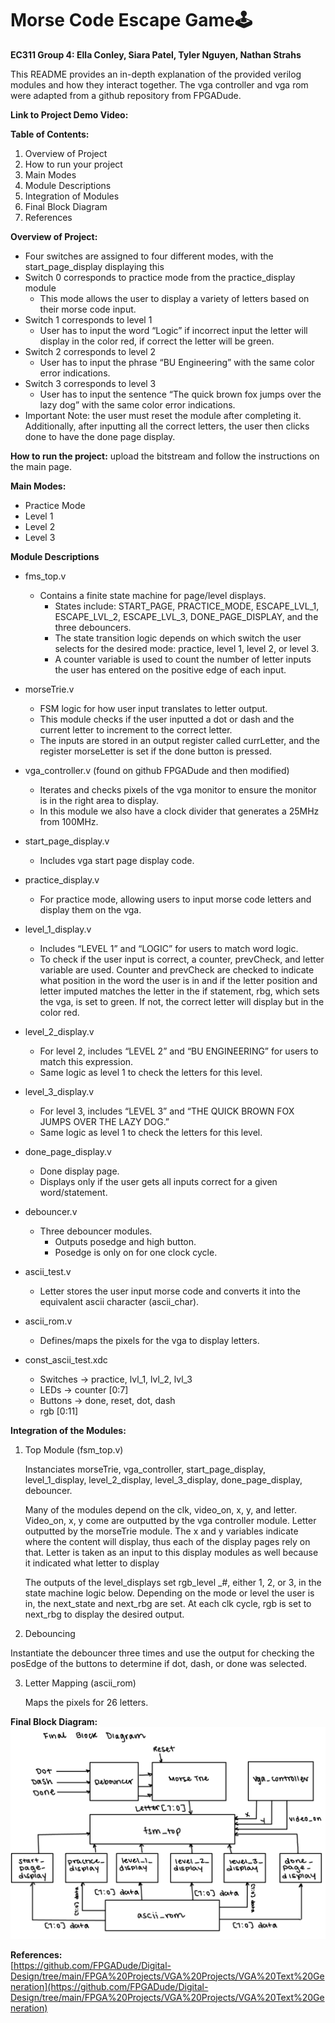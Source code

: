 # Morse Code Escape Game🕹️
**EC311 Group 4: Ella Conley, Siara Patel, Tyler Nguyen, Nathan Strahs**

This README provides an in-depth explanation of the provided verilog modules and how they interact together. The vga controller and vga rom were adapted from a github repository from FPGADude. 

**Link to Project Demo Video:** 

**Table of Contents:** 

1. Overview of Project  
2. How to run your project   
3. Main Modes   
4. Module Descriptions   
5. Integration of Modules  
6. Final Block Diagram   
7. References

**Overview of Project:**

- Four switches are assigned to four different modes, with the start\_page\_display displaying this   
- Switch 0 corresponds to practice mode from the practice\_display module   
  - This mode allows the user to display a variety of letters based on their morse code input.   
- Switch 1 corresponds to level 1   
  - User has to input the word “Logic” if incorrect input the letter will display in the color red, if correct the letter will be green.    
- Switch 2 corresponds to level 2   
  - User has to input the phrase “BU Engineering” with the same color error indications.   
- Switch 3 corresponds to level 3   
  - User has to input the sentence “The quick brown fox jumps over the lazy dog” with the same color error indications.   
- Important Note: the user must reset the module after completing it. Additionally, after inputting all the correct letters, the user then clicks done to have the done page display.

**How to run the project:** upload the bitstream and follow the instructions on the main page.

**Main Modes:** 

- Practice Mode  
- Level 1   
- Level 2   
- Level 3  

**Module Descriptions** 

- fms\_top.v  
  - Contains a finite state machine for page/level displays.   
    - States include: START\_PAGE, PRACTICE\_MODE, ESCAPE\_LVL\_1, ESCAPE\_LVL\_2, ESCAPE\_LVL\_3, DONE\_PAGE\_DISPLAY, and the three debouncers.   
    - The state transition logic depends on which switch the user selects for the desired mode: practice, level 1, level 2, or level 3\.   
    - A counter variable is used to count the number of letter inputs the user has entered on the positive edge of each input. 

- morseTrie.v  
  - FSM logic for how user input translates to letter output.  
  - This module checks if the user inputted a dot or dash and the current letter to increment to the correct letter.   
  - The inputs are stored in an output register called currLetter, and the register morseLetter is set if the done button is pressed. 

- vga\_controller.v (found on github FPGADude and then modified)  
  - Iterates and checks pixels of the vga monitor to ensure the monitor is in the right area to display.   
  - In this module we also have a clock divider that generates a 25MHz from 100MHz. 

- start\_page\_display.v  
  - Includes vga start page display code. 

- practice\_display.v  
  - For practice mode, allowing users to input morse code letters and display them on the vga. 

- level\_1\_display.v  
  - Includes “LEVEL 1” and “LOGIC” for users to match word logic.  
  - To check if the user input is correct, a counter, prevCheck, and letter variable are used. Counter and prevCheck are checked to indicate what position in the word the user is in and if the letter position and letter imputed matches the letter in the if statement, rbg, which sets the vga, is set to green. If not, the correct letter will display but in the color red.

- level\_2\_display.v   
  - For level 2, includes “LEVEL 2” and “BU ENGINEERING” for users to match this expression.  
  - Same logic as level 1 to check the letters for this level. 

- level\_3\_display.v   
  - For level 3,  includes “LEVEL 3” and “THE QUICK BROWN FOX JUMPS OVER THE LAZY DOG.”  
  - Same logic as level 1 to check the letters for this level. 

- done\_page\_display.v  
  - Done display page.   
  - Displays only if the user gets all inputs correct for a given word/statement. 

- debouncer.v  
  - Three debouncer modules.   
    - Outputs posedge and high button.   
    - Posedge is only on for one clock cycle.   
  
- ascii\_test.v   
  - Letter stores the user input morse code and converts it into the equivalent ascii character (ascii\_char).

- ascii\_rom.v   
  - Defines/maps the pixels for the vga to display letters. 

- const\_ascii\_test.xdc  
  - Switches → practice, lvl\_1, lvl\_2, lvl\_3  
  - LEDs → counter \[0:7\]  
  - Buttons → done, reset, dot, dash   
  - rgb \[0:11\]

**Integration of the Modules:** 

1. Top Module (fsm\_top.v) 

   Instanciates morseTrie, vga\_controller, start\_page\_display, level\_1\_display, level\_2\_display, level\_3\_display, done\_page\_display, debouncer.

   	

   Many of the modules depend on the clk, video\_on, x, y, and letter. Video\_on, x, y come are outputted by the vga controller module. Letter outputted by the morseTrie module. The x and y variables indicate where the content will display, thus each of the display pages rely on that. Letter is taken as an input to this display modules as well because it indicated what letter to display

   The outputs of the level\_displays set rgb\_level \_\#, either 1, 2, or 3, in the state machine logic below. Depending on the mode or level the user is in, the next\_state and next\_rbg are set. At each clk cycle, rgb is set to next\_rbg to display the desired output.

   

2. Debouncing 

 	  
Instantiate the debouncer three times and use the output for checking the posEdge of the buttons to determine if dot, dash, or done was selected.

3. Letter Mapping (ascii\_rom) 

   Maps the pixels for 26 letters.

**Final Block Diagram:** 
![alt text](/Final_BlockDiagram.jpg)


**References:**   
[https://github.com/FPGADude/Digital-Design/tree/main/FPGA%20Projects/VGA%20Projects/VGA%20Text%20Generation](https://github.com/FPGADude/Digital-Design/tree/main/FPGA%20Projects/VGA%20Projects/VGA%20Text%20Generation) 
